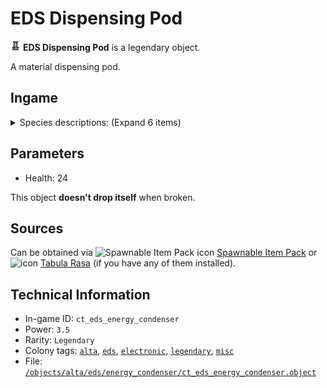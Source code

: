 # EDS Dispensing Pod

<img src="https://raw.githubusercontent.com/Ceterai/Enternia/main/objects/alta/eds/energy_condenser/icon.png" alt="EDS Dispensing Pod icon" loading="lazy" width="auto" height="16px"/> **EDS Dispensing Pod** is a legendary object.

A material dispensing pod.

## Ingame

<details markdown="1"><summary>Species descriptions: (Expand 6 items)</summary>

- Apex: This pod dispenses materials for crafting.
- Avian: Free crafting materials. Nice.
- Floran: Machine ssspit crafting items at Floran.
- Glitch: Wonder. A machine that gives materials for free!
- Human: This is like a gashapon machine, but useful!
- Hylotl: A pod that supplies basic materials.

</details>

## Parameters

- Health: 24

This object **doesn't drop itself** when broken.

## Sources

Can be obtained via <img src="https://raw.githubusercontent.com/Silverfeelin/Starbound-SpawnableItemPack/master/interface/sip/iconSmall.png" alt="Spawnable Item Pack icon" width="18" height="14"/> [Spawnable Item Pack](https://steamcommunity.com/sharedfiles/filedetails/?id=733665104) or <img src="https://steamuserimages-a.akamaihd.net/ugc/263843960696222713/3EC9A7C005541F7D577EBCB8C5736B4EFC9973D6/" alt="icon" width="8" height="12"/> [Tabula Rasa](https://community.playstarbound.com/resources/the-tabula-rasa.3222/) (if you have any of them installed).

## Technical Information

- In-game ID: `ct_eds_energy_condenser`
- Power: `3.5`
- Rarity: `Legendary`
- Colony tags: [`alta`](https://ceterai.github.io/MyEnternia/Wiki/Tags/Alta), [`eds`](https://ceterai.github.io/MyEnternia/Wiki/Tags/Eds), [`electronic`](https://ceterai.github.io/MyEnternia/Wiki/Tags/Electronic), [`legendary`](https://ceterai.github.io/MyEnternia/Wiki/Tags/Legendary), [`misc`](https://ceterai.github.io/MyEnternia/Wiki/Tags/Misc)
- File: [`/objects/alta/eds/energy_condenser/ct_eds_energy_condenser.object`](https://github.com/Ceterai/Enternia/blob/main/objects/alta/eds/energy_condenser/ct_eds_energy_condenser.object)
